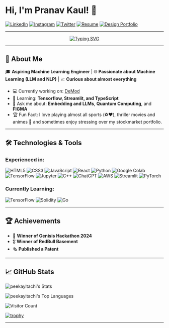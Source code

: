 # Hi, I'm Pranav Kaul! 👋

[![LinkedIn](https://img.shields.io/badge/-LinkedIn-blue?style=flat-square&logo=linkedin&logoColor=white)](https://www.linkedin.com/in/pranav-kaul-02558424b/)
[![Instagram](https://img.shields.io/badge/-Instagram-E4405F?style=flat-square&logo=instagram&logoColor=white)](https://www.instagram.com/_pranav.kaul_/)
[![Twitter](https://img.shields.io/badge/-Twitter-1DA1F2?style=flat-square&logo=twitter&logoColor=white)](https://x.com/pranavkaul7)
[![Resume](https://img.shields.io/badge/-Resume-4CAF50?style=flat-square&logo=adobeacrobatreader&logoColor=white)](https://drive.google.com/file/d/11eFKnQU-dRso9LfCFm3jqho7N5hHgrs4/view?usp=drive_link)
[![Design Portfolio](https://img.shields.io/badge/-Design%20Portfolio-FF5722?style=flat-square&logo=behance&logoColor=white)](https://drive.google.com/drive/folders/1m2tMFtWAWSvOu3mMU-1G1JW8Hg37NJ27?usp=drive_link)


---

<div align="center">
  <a href="https://git.io/typing-svg"><img src="https://readme-typing-svg.herokuapp.com?font=fira+code&size=25&pause=1000&width=600&lines=Currently+mastering+AIML+and+Solidity" alt="Typing SVG" /></a>
</div>

---

## 🚀 About Me
🎓 **Aspiring Machine Learning Engineer** | 🌐 **Passionate about Machine Learning (LLM and NLP)** | 📈 **Curious about almost everything**

- 💻 Currently working on: [DeMod](https://github.com/peekayitachi/DeMod)
- 🌱 Learning: **Tensorflow, Streamlit, and TypeScript**
- 💬 Ask me about: **Embedding and LLMs**, **Quantum Computing**, and **FIGMA**
- 🏆 Fun Fact: I love playing almost all sports (⚽❤️), thriller movies and animes 🍿 and sometimes enjoy stressing over my stockmarket portfolio.

---

## 🛠️ Technologies & Tools
### Experienced in:
![HTML5](https://img.shields.io/badge/HTML5-E34F26?style=for-the-badge&logo=html5&logoColor=white)
![CSS3](https://img.shields.io/badge/CSS3-1572B6?style=for-the-badge&logo=css3&logoColor=white)
![JavaScript](https://img.shields.io/badge/JavaScript-F7DF1E?style=for-the-badge&logo=javascript&logoColor=black)
![React](https://img.shields.io/badge/React-20232A?style=for-the-badge&logo=react&logoColor=61DAFB)
![Python](https://img.shields.io/badge/Python-3776AB?style=for-the-badge&logo=python&logoColor=white)
![Google Colab](https://img.shields.io/badge/Google%20Colab-F9AB00?style=for-the-badge&logo=googlecolab&logoColor=white)
![TensorFlow](https://img.shields.io/badge/TensorFlow-FF6F00?style=for-the-badge&logo=tensorflow&logoColor=white)
![Jupyter](https://img.shields.io/badge/Jupyter-F37626?style=for-the-badge&logo=jupyter&logoColor=white)
![C++](https://img.shields.io/badge/C%2B%2B-00599C?style=for-the-badge&logo=c%2B%2B&logoColor=white)
![ChatGPT](https://img.shields.io/badge/ChatGPT-34A853?style=for-the-badge&logo=openai&logoColor=white)
![AWS](https://img.shields.io/badge/AWS-232F3E?style=for-the-badge&logo=amazonaws&logoColor=FF9900)
![Streamlit](https://img.shields.io/badge/Streamlit-FF4B4B?style=for-the-badge&logo=streamlit&logoColor=white)
![PyTorch](https://img.shields.io/badge/PyTorch-EE4C2C?style=for-the-badge&logo=pytorch&logoColor=white)



### Currently Learning:
![TensorFlow](https://img.shields.io/badge/TensorFlow-FF6F00?style=for-the-badge&logo=tensorflow&logoColor=white)
![Solidity](https://img.shields.io/badge/Solidity-363636?style=for-the-badge&logo=solidity&logoColor=white)
![Go](https://img.shields.io/badge/Go-00ADD8?style=for-the-badge&logo=go&logoColor=white)


---

## 🏆 Achievements
- 🏅 **Winner of Genisis Hackathon 2024** 
- 🎖️ **Winner of RedBull Basement**
- 🗞️ **Published a Patent**
    
---

## 📈 GitHub Stats

  ![peekayitachi's Stats](https://github-readme-stats.vercel.app/api?username=peekayitachi&theme=chartreuse-dark&show_icons=true&hide_border=true&count_private=true)
  
  ![peekayitachi's Top Languages](https://github-readme-stats.vercel.app/api/top-langs/?username=peekayitachi&theme=chartreuse-dark&show_icons=true&hide_border=true&layout=compact)
  
  ![Visitor Count](https://profile-counter.glitch.me/{peekayitachi}/count.svg)
  
  [![trophy](https://github-profile-trophy.vercel.app/?username=peekayitachi&theme=darkhub&no-bg=true&no-frame=true)](https://github.com/ryo-ma/github-profile-trophy)

---
